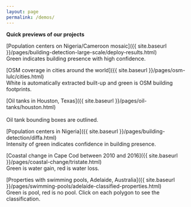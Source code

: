 ```yaml
---
layout: page
permalink: /demos/
---
```


**Quick previews of our projects**

[Population centers on Nigeria/Cameroon mosaic]({{ site.baseurl }}/pages/building-detection-large-scale/deploy-results.html)<br>
Green indicates building presence with high confidence.

[OSM coverage in cities around the world]({{ site.baseurl }}/pages/osm-lulc/cities.html)<br>
White is automatically extracted built-up and green is OSM building footprints.

[Oil tanks in Houston, Texas]({{ site.baseurl }}/pages/oil-tanks/houston.html)<br>  
Oil tank bounding boxes are outlined.

[Population centers in Nigeria]({{ site.baseurl }}/pages/building-detection/diffa.html)<br>
Intensity of green indicates confidence in building presence.

[Coastal change in Cape Cod between 2010 and 2016]({{ site.baseurl }}/pages/coastal-change/tristate.html)<br>
Green is water gain, red is water loss.  

[Properties with swimming pools, Adelaide, Australia]({{ site.baseurl }}/pages/swimming-pools/adelaide-classified-properties.html)<br>
Green is pool, red is no pool. Click on each polygon to see the classification.
